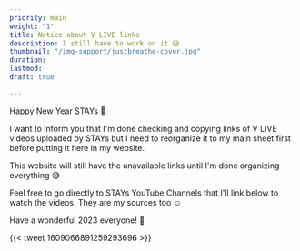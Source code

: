 ```yaml
---
priority: main
weight: "1"
title: Notice about V LIVE links
description: I still have to work on it 😅
thumbnail: "/img-support/justbreathe-cover.jpg"
duration: 
lastmod: 
draft: true

---
```

Happy New Year STAYs 🎉

I want to inform you that I'm done checking and copying links of V LIVE videos uploaded by STAYs but I need to reorganize it to my main sheet first before putting it here in my website. 

This website will still have the unavailable links until I'm done organizing everything 😅 

Feel free to go directly to STAYs YouTube Channels that I'll link below to watch the videos. They are my sources too ☺️

Have a wonderful 2023 everyone! 🥳

{{< tweet 1609066891259293696 >}}
